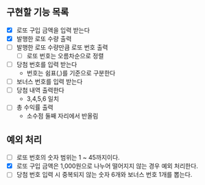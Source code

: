 ## 구현할 기능 목록

- [x] 로또 구입 금액을 입력 받는다
- [x] 발행한 로또 수량 출력
- [ ] 발행한 로또 수량만큼 로또 번호 출력
  - [ ] 로또 번호는 오름차순으로 정렬
- [ ] 당첨 번호를 입력 받는다
  - 번호는 쉼표(,)를 기준으로 구분한다
- [ ] 보너스 번호를 입력 받는다
- [ ] 당첨 내역 출력한다
  - 3,4,5,6 일치
- [ ] 총 수익률 출력
  - 소수점 둘째 자리에서 반올림

## 예외 처리

- [ ] 로또 번호의 숫자 범위는 1 ~ 45까지이다.
- [x] 로또 구입 금액은 1,000원으로 나누어 떨어지지 않는 경우 예외 처리한다.
- [ ] 당첨 번호 입력 시 중복되지 않는 숫자 6개와 보너스 번호 1개를 뽑는다.
